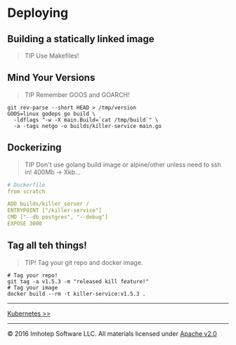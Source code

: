 # Deploying

## Building a statically linked image

> TIP Use Makefiles!

## Mind Your Versions

> TIP Remember GOOS and GOARCH!

```shell
git rev-parse --short HEAD > /tmp/version
GOOS=linux godeps go build \
  -ldflags "-w -X main.Build=`cat /tmp/build`" \
  -a -tags netgo -o builds/killer-service main.go
```

## Dockerizing

> TIP Don't use golang build image or alpine/other unless need to
> ssh in! 400Mb -> Xkb...

```yaml
# Dockerfile
from scratch

ADD builds/killer_server /
ENTRYPOINT ["/killer-service"]
CMD ["--db postgres", "--debug"]
EXPOSE 3000
```

## Tag all teh things!

> TIP! Tag your git repo and docker image.

```shell
# Tag your repo!
git tag -a v1.5.3 -m "released kill feature!"
# Tag your image
docker build --rm -t killer-service:v1.5.3 .
```

---
[Kubernetes >>](3.07_k8s.md)

---
© 2016 Imhotep Software LLC. All materials licensed under [Apache v2.0](http://www.apache.org/licenses/LICENSE-2.0)